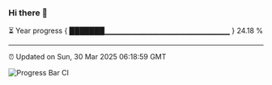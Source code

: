 ### Hi there 👋

⏳ Year progress { ███████▁▁▁▁▁▁▁▁▁▁▁▁▁▁▁▁▁▁▁▁▁▁▁ } 24.18 %

---

⏰ Updated on Sun, 30 Mar 2025 06:18:59 GMT

![Progress Bar CI](https://github.com/liununu/liununu/workflows/Progress%20Bar%20CI/badge.svg)
